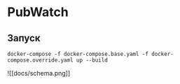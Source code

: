 # PubWatch

## Запуск
```docker-compose -f docker-compose.base.yaml -f docker-compose.override.yaml up --build```

![[docs/schema.png]]

